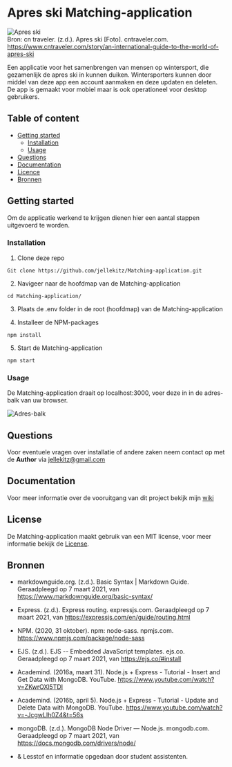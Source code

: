 # Apres ski Matching-application

![Apres ski](https://user-images.githubusercontent.com/15923433/107362901-aeeac100-6ad9-11eb-9e5b-a44d2ba61b38.jpg "Apres ski")<br>
Bron: cn traveler. (z.d.). Apres ski [Foto]. cntraveler.com. https://www.cntraveler.com/story/an-international-guide-to-the-world-of-apres-ski<br>

Een applicatie voor het samenbrengen van mensen op wintersport, die gezamenlijk de apres ski in kunnen duiken. Wintersporters kunnen door middel van deze app een account aanmaken en deze updaten en deleten. De app is gemaakt voor mobiel maar is ook operationeel voor desktop gebruikers.

## Table of content

- [Getting started](#getting-started)
  - [Installation](#installation)
  - [Usage](#usage)
- [Questions](#questions)
- [Documentation](#documentation)
- [Licence](#license)
- [Bronnen](#bronnen)

## Getting started

Om de applicatie werkend te krijgen dienen hier een aantal stappen uitgevoerd te worden.

### Installation

1. Clone deze repo

```Git clone https://github.com/jellekitz/Matching-application.git```

2. Navigeer naar de hoofdmap van de Matching-application

```cd Matching-application/```

3. Plaats de .env folder in de root (hoofdmap) van de Matching-application


4. Installeer de NPM-packages

```npm install```

5. Start de Matching-application

```npm start```

### Usage

De Matching-application draait op localhost:3000, voer deze in in de adres-balk van uw browser.

![Adres-balk](https://user-images.githubusercontent.com/15923433/110255443-0888c300-7f94-11eb-9b58-81600abef2af.png "Adres-balk")

## Questions

Voor eventuele vragen over installatie of andere zaken neem contact op met de **Author** via jellekitz@gmail.com

## Documentation

Voor meer informatie over de vooruitgang van dit project bekijk mijn [wiki](https://github.com/jellekitz/Matching-application/wiki)

## License

De Matching-application maakt gebruik van een MIT license, voor meer informatie bekijk de [License](https://github.com/jellekitz/Matching-application/blob/master/LICENSE).

## Bronnen

- markdownguide.org. (z.d.). Basic Syntax | Markdown Guide. Geraadpleegd op 7 maart 2021, van https://www.markdownguide.org/basic-syntax/

- Express. (z.d.). Express routing. expressjs.com. Geraadpleegd op 7 maart 2021, van https://expressjs.com/en/guide/routing.html

- NPM. (2020, 31 oktober). npm: node-sass. npmjs.com. https://www.npmjs.com/package/node-sass

- EJS. (z.d.). EJS -- Embedded JavaScript templates. ejs.co. Geraadpleegd op 7 maart 2021, van https://ejs.co/#install

- Academind. (2016a, maart 31). Node.js + Express - Tutorial - Insert and Get Data with MongoDB. YouTube. https://www.youtube.com/watch?v=ZKwrOXl5TDI

- Academind. (2016b, april 5). Node.js + Express - Tutorial - Update and Delete Data with MongoDB. YouTube. https://www.youtube.com/watch?v=-JcgwLIh0Z4&t=56s

- mongoDB. (z.d.). MongoDB Node Driver — Node.js. mongodb.com. Geraadpleegd op 7 maart 2021, van https://docs.mongodb.com/drivers/node/

- & Lesstof en informatie opgedaan door student assistenten.
